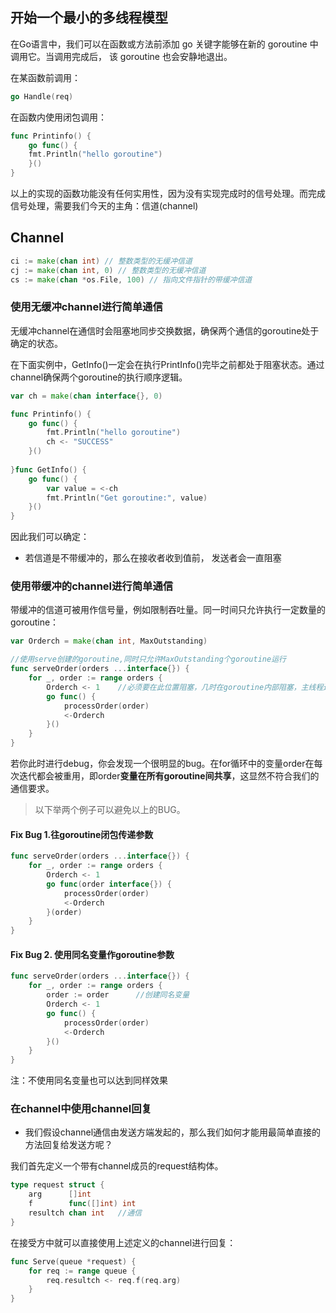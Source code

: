 ## 开始一个最小的多线程模型

在Go语言中，我们可以在函数或方法前添加 go 关键字能够在新的 goroutine 中调用它。当调用完成后， 该 goroutine 也会安静地退出。

在某函数前调用：
```go
go Handle(req)
```

在函数内使用闭包调用：
```go
func Printinfo() { 
    go func() {         
    fmt.Println("hello goroutine") 
    }()
}
```
以上的实现的函数功能没有任何实用性，因为没有实现完成时的信号处理。而完成信号处理，需要我们今天的主角：信道(channel)

## Channel
```go
ci := make(chan int) // 整数类型的无缓冲信道 
cj := make(chan int, 0) // 整数类型的无缓冲信道 
cs := make(chan *os.File, 100) // 指向文件指针的带缓冲信道
```

### 使用无缓冲channel进行简单通信
无缓冲channel在通信时会阻塞地同步交换数据，确保两个通信的goroutine处于确定的状态。

在下面实例中，GetInfo()一定会在执行PrintInfo()完毕之前都处于阻塞状态。通过channel确保两个goroutine的执行顺序逻辑。
```go
var ch = make(chan interface{}, 0)

func Printinfo() { 
    go func() {         
        fmt.Println("hello goroutine")         
        ch <- "SUCCESS"
    }()
    
}func GetInfo() { 
    go func() {         
        var value = <-ch         
        fmt.Println("Get goroutine:", value) 
    }()
}
```
因此我们可以确定：
- 若信道是不带缓冲的，那么在接收者收到值前， 发送者会一直阻塞

### 使用带缓冲的channel进行简单通信

带缓冲的信道可被用作信号量，例如限制吞吐量。同一时间只允许执行一定数量的goroutine：
```go
var Orderch = make(chan int, MaxOutstanding)

//使用serve创建的goroutine,同时只允许MaxOutstanding个goroutine运行
func serveOrder(orders ...interface{}) { 
    for _, order := range orders {         
        Orderch <- 1    //必须要在此位置阻塞，几时在goroutine内部阻塞，主线程还是会不断使用栈内存开新线程造成内存浪费。         
        go func() {                 
            processOrder(order)                
            <-Orderch         
        }() 
    }
}
```

若你此时进行debug，你会发现一个很明显的bug。在for循环中的变量order在每次迭代都会被重用，即order**变量在所有goroutine间共享**，这显然不符合我们的通信要求。

> 以下举两个例子可以避免以上的BUG。

#### Fix Bug 1.往goroutine闭包传递参数

```go
func serveOrder(orders ...interface{}) { 
    for _, order := range orders {         
        Orderch <- 1         
        go func(order interface{}) {                 
            processOrder(order)                
            <-Orderch         
        }(order) 
    }
}
```

#### Fix Bug 2. 使用同名变量作goroutine参数

```go
func serveOrder(orders ...interface{}) { 
    for _, order := range orders {   
        order := order      //创建同名变量
        Orderch <- 1         
        go func() {                 
            processOrder(order)                
            <-Orderch         
        }() 
    }
}
```
注：不使用同名变量也可以达到同样效果

### 在channel中使用channel回复
- 我们假设channel通信由发送方端发起的，那么我们如何才能用最简单直接的方法回复给发送方呢？

我们首先定义一个带有channel成员的request结构体。
```go
type request struct { 
    arg      []int 
    f        func([]int) int 
    resultch chan int   //通信
}
```

在接受方中就可以直接使用上述定义的channel进行回复：
```go
func Serve(queue *request) {
    for req := range queue {        
        req.resultch <- req.f(req.arg) 
    }
}
```